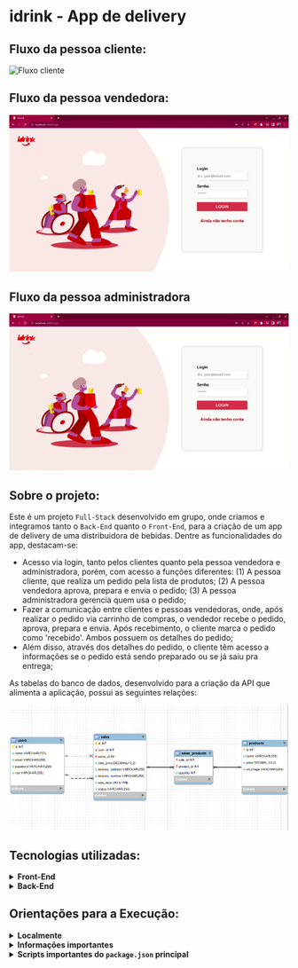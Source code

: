 # idrink - App de delivery

## Fluxo da pessoa cliente:

![Fluxo cliente](https://github.com/Igormcf/idrink/blob/main/front-end/src/images/fluxo-cliente.gif)

## Fluxo da pessoa vendedora:

![Fluxo vendedor](https://github.com/Igormcf/idrink/blob/main/front-end/src/images/fluxo-vendedor.gif)

## Fluxo da pessoa administradora

![Fluxo adm](https://github.com/Igormcf/idrink/blob/main/front-end/src/images/fluxo-adm.gif)

## Sobre o projeto:

Este é um projeto `Full-Stack` desenvolvido em grupo, onde criamos e integramos tanto o `Back-End` quanto o `Front-End`, para a criação de um app de delivery de uma distribuidora de bebidas. Dentre as funcionalidades do app, destacam-se:

 - Acesso via login, tanto pelos clientes quanto pela pessoa vendedora e administradora, porém, com acesso a funções diferentes: (1) A pessoa cliente, que realiza um pedido pela lista de produtos; (2) A pessoa vendedora aprova, prepara e envia o pedido; (3) A pessoa administradora gerencia quem usa o pedido;
 - Fazer a comunicação entre clientes e pessoas vendedoras, onde, após realizar o pedido via carrinho de compras, o vendedor recebe o pedido, aprova, prepara e envia. Após recebimento, o cliente marca o pedido como 'recebido'. Ambos possuem os detalhes do pedido;
 - Além disso, através dos detalhes do pedido, o cliente têm acesso a informações se o pedido está sendo preparado ou se já saiu pra entrega;
 
 As tabelas do banco de dados, desenvolvido para a criação da API que alimenta a aplicação, possui as seguintes relações:
 
  ![Diagrama Relacional](https://github.com/Igormcf/idrink/blob/main/front-end/src/images/tables.png)

## Tecnologias utilizadas:

<details>
  <summary><strong>Front-End</strong></summary>

  - JavaScript;
  - React;
  - React Router;
  - Context API.
</details>

<details>
  <summary><strong>Back-End</strong></summary>

  - JavaScript;
  - Node.Js;
  - Express;
  - Sequelize;
  - MySQL;
  - Json Web Token (JWT);
  - md5;
  - cors;
  - express-async-errors;
  - Joi.
</details>

## Orientações para a Execução:

<details>
  <summary><strong>Localmente</strong></summary><br />
  
  - Após a clonagem do repositório, instale as dependências com `npm install` .
</details>

<details>
  <summary><strong>Informações importantes</strong></summary>
  
  - O projeto só instala as dependências com a versão 16 do `node` para evitar conflitos de versão, caso não tenha essa versão instalada você pode use o `nvm` para fazer o gerenciamento de versões;
  - Para testar o projeto localmente, é fundamental configurar o arquivo de variáveis de ambiente `.env` dentro da pasta `./back-end` (ele é o único .env no projeto), conforme exemplo em `.env.example`, na mesma pasta;
  - Inicie o projeto pela raiz, utilizando o comando `npm i`. Após isso, é possível fazer a instalação de ambos os aplicativos (back e front) através da raiz do projeto, utilizando o comando `npm run dev:prestart` (esse comando também restaurará o banco de dados, caso o .env esteja configurado corretamente).
</details>

<details>
  <summary><strong>Scripts importantes do <code>package.json</code> principal</strong></summary>
  
  Scripts para uso na raiz do projeto (`./package.json`) e não nas aplicações individuais `./front-end/package.json` e `./back-end/package.json`:
  
  - `npm start`: Limpa as portas `3000` e `3001` e sobe a aplicação com `pm2` em modo `fork` (uma instância para cada aplicação). Nesse modo, as alterações não são assistidas;
  - `npm stop`: Para e deleta as aplicações rodando no `pm2`;
  - `npm run dev`: Limpa as portas `3000` e `3001` e sobe a aplicação com `pm2` em modo `fork` (uma instância pra cada aplicação). Nesse modo, as atualizações são assistidas (modo `watch`);
  - `npm run dev:prestart`: A partir da raiz, esse comando faz o processo de instalação de dependências (`npm i`) nos dois projetos (`./front-end` e `./back-end`) e roda o `Sequelize` no `./back-end`;
  - `npm run db:reset`: Roda os scripts do `Sequelize` restaurando o banco de dados de desenvolvimento. Utilize esse script caso ocorra algum problema no seu banco local;
  - `npm run db:reset:debug`: Além da mesma função do comando anterior, esse também é capaz de retornar informações detalhadas de erros (quando ocorrerem no processo);
</details>
